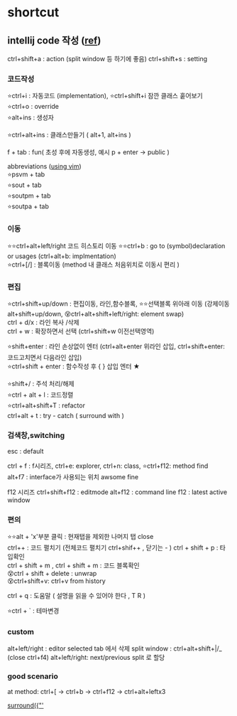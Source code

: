 # shortcut

## intellij code 작성  ([ref](https://ifuwanna.tistory.com/241))
ctrl+shift+a : action (split window 등 하기에 좋음)
ctrl+shift+s : setting


### 코드작성
⭐ctrl+i : 자동코드 (implementation), ⭐ctrl+shift+i 잠깐 클래스 훝어보기  
⭐ctrl+o : override  
⭐alt+ins : 생성자  

⭐ctrl+alt+ins : 클래스만들기 ( alt+1, alt+ins )

f + tab : fun( 초성 후에 자동생성, 예시 p + enter -> public )  

abbreviations ([using vim](https://stackoverflow.com/questions/44718146/vim-have-incorrect-cursor))   
⭐psvm + tab  
⭐sout + tab  
⭐soutpm + tab  
⭐soutpa + tab  


### 이동
⭐⭐ctrl+alt+left/right 코드 히스토리 이동
⭐⭐ctrl+b : go to (symbol)declaration or usages (ctrl+alt+b: implmentation)   
⭐ctrl+\[/\] : 블록이동 (method 내 클래스 처음위치로 이동시 편리 )

### 편집
⭐ctrl+shift+up/down : 편집이동, 라인,함수블록, ⭐⭐선택블록 위아래 이동 (강제이동 alt+shift+up/down, 😵ctrl+alt+shift+left/right: element swap)  
ctrl + d/x              : 라인 복사 /삭제   
ctrl + w                     : 확장하면서 선택 (ctrl+shift+w 이전선택영역)  

⭐shift+enter           : 라인 손상없이 엔터 (ctrl+alt+enter 위라인 삽입, ctrl+shift+enter: 코드고치면서 다음라인 삽입)  
⭐ctrl+shift + enter     : 함수작성 후 { } 삽입 엔터 ★   

⭐shift+/               : 주석 처리/해제  
⭐ctrl + alt + l : 코드정렬   
⭐ctrl+alt+shift+T : refactor   
ctrl+alt + t         : try - catch ( surround with )  

### 검색창,switching
esc : default

ctrl + f :  f시리즈, ctrl+e: explorer, ctrl+n: class, ⭐ctrl+f12: method find  
alt+f7   : interface가 사용되는 위치 awsome fine

f12 시리즈
ctrl+shift+f12 : editmode
alt+f12 : command line
f12 : latest active window


### 편의
⭐⭐alt + 'x'부분 클릭 : 현재탭을 제외한 나머지 탭 close   
ctrl++ : 코드 펼치기 (전체코드 펼치기 ctrl+shif++  , 닫기는 - )
ctrl + shift + p : 타입확인  
ctrl + shift + m , ctrl + shift + m : 코드 블록확인  
😵ctrl + shift + delete : unwrap   
😵ctrl+shift+v: ctrl+v from history  

ctrl + q : 도움말 ( 설명을 읽을 수 있어야 한다 , T R )  

⭐ctrl + \` : 테마변경


### custom
alt+left/right : editor selected tab 에서 삭제
split window : ctrl+alt+shift+|/_ (close ctrl+f4)
alt+left/right: next/previous split 로 할당


### good scenario
at method: ctrl+\[ → ctrl+b → ctrl+f12 → ctrl+alt+leftx3 

[surround({"'](https://www.jetbrains.com/idea/guide/tips/surround-with-brackets-quotes/)    
 
